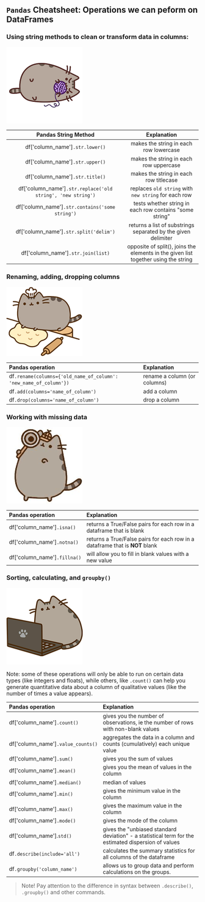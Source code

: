 ## `Pandas` Cheatsheet: Operations we can peform on DataFrames

### Using string methods to clean or transform data in columns: 

![image](../_images/pusheen-yarn.png)

| **Pandas String Method** | **Explanation**                                                                                   |
|:-------------:|:---------------------------------------------------------------------------------------------------:|
| df['column_name']`.str.lower()`         | makes the string in each row lowercase                                                                                |
| df['column_name']`.str.upper()`         | makes the string in each row uppercase                                                |
| df['column_name']`.str.title()`         | makes the string in each row titlecase                                                |
| df['column_name']`.str.replace('old string', 'new string')`      | replaces `old string` with `new string` for each row |
| df['column_name']`.str.contains('some string')`      | tests whether string in each row contains "some string" |
| df['column_name']`.str.split('delim')`          | returns a list of substrings separated by the given delimiter |
| df['column_name']`.str.join(list)`         | opposite of split(), joins the elements in the given list together using the string                                                                   


### Renaming, adding, dropping columns
![image](../_images/pusheen-bake.png)

| Pandas operation | Explanation |
| :--- |:--- |
|df`.rename(columns={'old_name_of_column': 'new_name_of_column'})` | rename a column (or columns)|
|df`.add(columns='name_of_column')`| add a column |
|df`.drop(columns='name_of_column')`| drop a column |

### Working with missing data
![image](../_images/pusheen-detective.jpg)

| Pandas operation | Explanation |
| :--- | :--- |
| df['column_name']`.isna()` |returns a True/False pairs for each row in a dataframe that is blank|
| df['column_name']`.notna()` |returns a True/False pairs for each row in a dataframe that is **NOT** blank|
| df['column_name']`.fillna()` | will allow you to fill in blank values with a new value |

### Sorting, calculating, and `groupby()`
![image](../_images/pusheen-typing.png)

Note: some of these operations will only be able to run on certain data types (like integers and floats), while others, like `.count()` can help you generate quantitative data about a column of qualitative values (like the number of times a value appears).

| Pandas operation | Explanation |
| :--- | :--- |
|df['column_name']`.count()`| gives you the number of observations, ie the number of rows with non-blank values|
|df['column_name']`.value_counts()` | aggregates the data in a column and counts (cumulatively) each unique value |
|df['column_name']`.sum()` | gives you the sum of values|
|df['column_name']`.mean()` | gives you the mean of values in the column
|df['column_name']`.median()`| median of values|
|df['column_name']`.min()` | gives the minimum value in the column |
|df['column_name']`.max()` |gives the maximum value in the column|
|df['column_name']`.mode()`| gives the mode of the column |
|df['column_name'].`std()`| gives the "unbiased standard deviation" - a statistical term for the estimated dispersion of values| 
|df`.describe(include='all')` | calculates the summary statistics for all columns of the dataframe|
|df`.groupby('column_name')` | allows us to group data and perform calculations on the groups.|

> Note! Pay attention to the difference in syntax between `.describe()`, `.groupby()` and other commands.

